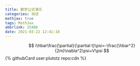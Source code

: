 ```yaml
---
title: 数学公式演示
categories: 测试
mathjax: true
tags: MathJax
abbrlink: 25486
date: 2021-03-22 12:41:18
---
```

$$
i\hbar\frac{\partial}{\partial t}\psi=-\frac{\hbar^2}{2m}\nabla^2\psi+V\psi
$$
{% githubCard user:plutotz repo:cdn %}

